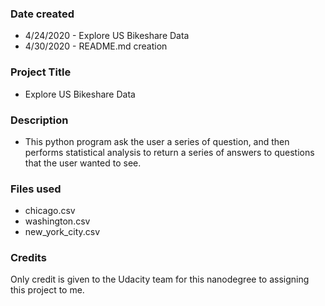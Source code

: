 ### Date created
* 4/24/2020 - Explore US Bikeshare Data
* 4/30/2020 - README.md creation

### Project Title
* Explore US Bikeshare Data

### Description
* This python program ask the user a series of question, and then performs statistical analysis to return
a series of answers to questions that the user wanted to see.

### Files used
* chicago.csv
* washington.csv
* new_york_city.csv

### Credits
Only credit is given to the Udacity team for this nanodegree to assigning this project to me.

